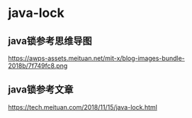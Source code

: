 # java-lock
## java锁参考思维导图
https://awps-assets.meituan.net/mit-x/blog-images-bundle-2018b/7f749fc8.png
## java锁参考文章
https://tech.meituan.com/2018/11/15/java-lock.html
